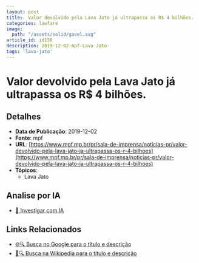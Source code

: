 ```yaml
---
layout: post
title:  Valor devolvido pela Lava Jato já ultrapassa os R$ 4 bilhões.
categories: lawfare
image: 
  path: "/assets/solid/gavel.svg"
article_id: id150
description: 2019-12-02-mpf-Lava Jato-
tags: 'lava-jato'
---
```


# Valor devolvido pela Lava Jato já ultrapassa os R$ 4 bilhões.

## Detalhes
- **Data de Publicação**: 2019-12-02
- **Fonte**: mpf
- **URL**: [https://www.mpf.mp.br/pr/sala-de-imprensa/noticias-pr/valor-devolvido-pela-lava-jato-ja-ultrapassa-os-r-4-bilhoes](https://www.mpf.mp.br/pr/sala-de-imprensa/noticias-pr/valor-devolvido-pela-lava-jato-ja-ultrapassa-os-r-4-bilhoes)
- **Tópicos**:
  - Lava Jato

## Analise por IA
- [🤖 Investigar com IA](https://www.perplexity.ai/search?q=%22not%C3%ADcia%20artigo%20Brasil%22%20Valor%20devolvido%20pela%20Lava%20Jato%20j%C3%A1%20ultrapassa%20os%20R%24%204%20bilh%C3%B5es.%20mpf%202019-12-02)

## Links Relacionados
- [🌐🔍 Busca no Google para o título e descrição](https://www.google.com/search?q=%22not%C3%ADcia%20artigo%20Brasil%22%20Valor%20devolvido%20pela%20Lava%20Jato%20j%C3%A1%20ultrapassa%20os%20R%24%204%20bilh%C3%B5es.%20mpf%202019-12-02)
- [📖🔍 Busca na Wikipedia para o título e descrição](https://pt.wikipedia.org/w/index.php?search=%22not%C3%ADcia%20artigo%20Brasil%22%20Valor%20devolvido%20pela%20Lava%20Jato%20j%C3%A1%20ultrapassa%20os%20R%24%204%20bilh%C3%B5es.%20mpf%202019-12-02)

